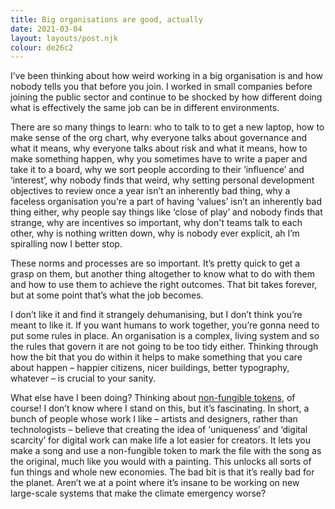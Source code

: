 ```yaml
---
title: Big organisations are good, actually
date: 2021-03-04
layout: layouts/post.njk
colour: de26c2
---
```


I’ve been thinking about how weird working in a big organisation is and how nobody tells you that before you join. I worked in small companies before joining the public sector and continue to be shocked by how different doing what is effectively the same job can be in different environments.

There are so many things to learn: who to talk to to get a new laptop, how to make sense of the org chart, why everyone talks about governance and what it means, why everyone talks about risk and what it means, how to make something happen, why you sometimes have to write a paper and take it to a board, why we sort people according to their ‘influence’ and ‘interest’, why nobody finds that weird, why setting personal development objectives to review once a year isn’t an inherently bad thing, why a faceless organisation you're a part of having ‘values’  isn’t an inherently bad thing either, why people say things like ‘close of play’ and nobody finds that strange, why are incentives so important, why don't teams talk to each other, why is nothing written down, why is nobody ever explicit, ah I’m spiralling now I better stop.

These norms and processes are so important. It’s pretty quick to get a grasp on them, but another thing altogether to know what to do with them and how to use them to achieve the right outcomes. That bit takes forever, but at some point that’s what the job becomes.

I don’t like it and find it strangely dehumanising, but I don’t think you’re meant to like it. If you want humans to work together, you’re gonna need to put some rules in place. An organisation is a complex, living system and so the rules that govern it are not going to be too tidy either. Thinking through how the bit that you do within it helps to make something that you care about happen – happier citizens, nicer buildings, better typography, whatever –  is crucial to your sanity.

What else have I been doing? Thinking about [non-fungible tokens](https://twitter.com/mikeinspace/status/1366548782767292422), of course! I don’t know where I stand on this, but it’s fascinating. In short, a bunch of people whose work I like – artists and designers, rather than technologists – believe that creating the idea of ‘uniqueness’ and ‘digital scarcity’ for digital work can make life a lot easier for creators. It lets you make a song and use a non-fungible token to mark the file with the song as the original, much like you would with a painting. This unlocks all sorts of fun things and whole new economies. The bad bit is that it’s really bad for the planet. Aren’t we at a point where it’s insane to be working on new large-scale systems that make the climate emergency worse?